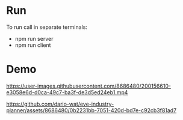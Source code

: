 # Run

To run call in separate terminals:

- npm run server
- npm run client

# Demo


https://user-images.githubusercontent.com/8686480/200156610-e3058e6d-d0ca-49c7-ba3f-de3d5ed24eb1.mp4

https://github.com/dario-wat/eve-industry-planner/assets/8686480/0b2231bb-7051-420d-bd7e-c92cb3f81ad7
